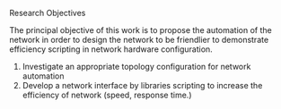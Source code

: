 Research Objectives 

The principal objective of this work is to propose the automation of the network in order to design the network to be friendlier to demonstrate efficiency scripting in network hardware configuration.

1.	Investigate an appropriate topology configuration for network automation 
2.	Develop a network interface by libraries scripting to increase the efficiency of network (speed, response time.)
